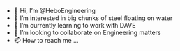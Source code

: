 - 👋 Hi, I’m @HeboEngineering
- 👀 I’m interested in big chunks of steel floating on water
- 🌱 I’m currently learning to work with DAVE
- 💞️ I’m looking to collaborate on Engineering matters
- 📫 How to reach me ...

<!---
HeboEngineering/HeboEngineering is a ✨ special ✨ repository because its `README.md` (this file) appears on your GitHub profile.
You can click the Preview link to take a look at your changes.
--->
